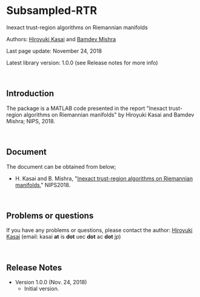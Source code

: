 # Subsampled-RTR
Inexact trust-region algorithms on Riemannian manifolds

Authors: [Hiroyuki Kasai](http://www.kasailab.com/kasai_e.htm) and [Bamdev Mishra](https://bamdevmishra.in/)

Last page update: November 24, 2018

Latest library version: 1.0.0 (see Release notes for more info)

<br />

Introduction
----------
The package is a MATLAB code presented in the report "Inexact trust-region algorithms on Riemannian manifolds" by Hiroyuki Kasai and Bamdev Mishra; NIPS, 2018.


<br />

Document
----------
The document can be obtained from below;

- H. Kasai and B. Mishra, "[Inexact trust-region algorithms on Riemannian manifolds](https://neurips.cc/Conferences/2018/Schedule?showEvent=11421)," NIPS2018.

<br />

Problems or questions
---------------------
If you have any problems or questions, please contact the author: [Hiroyuki Kasai](http://kasai.kasailab.com/) (email: kasai **at** is **dot** uec **dot** ac **dot** jp)

<br />

Release Notes
--------------
* Version 1.0.0 (Nov. 24, 2018)
    - Initial version.
